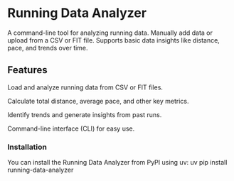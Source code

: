 # Running Data Analyzer

A command-line tool for analyzing running data. Manually add data or upload from a CSV or FIT file. Supports basic data insights like distance, pace, and trends over time.

## Features

Load and analyze running data from CSV or FIT files.

Calculate total distance, average pace, and other key metrics.

Identify trends and generate insights from past runs.

Command-line interface (CLI) for easy use.


### Installation
You can install the Running Data Analyzer from PyPI using uv:
uv pip install running-data-analyzer
